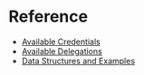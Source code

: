 # Reference

- [Available Credentials](./Credentials.md)
- [Available Delegations](./Delegations.md)
- [Data Structures and Examples](./DataStructures/All.md)

